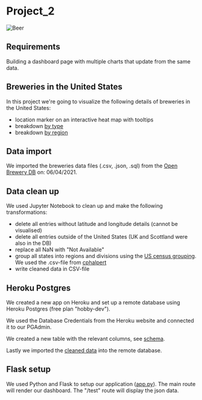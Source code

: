 # Project_2

![Beer](https://gfycat.com/bothsnoopyalaskanhusky)

## Requirements

Building a dashboard page with multiple charts that update from the same data.

## Breweries in the United States

In this project we're going to visualize the following details of breweries in the United States:

- location marker on an interactive heat map with tooltips
- breakdown [by type](https://www.openbrewerydb.org/documentation/01-listbreweries#by_type)
- breakdown [by region](https://www2.census.gov/geo/pdfs/maps-data/maps/reference/us_regdiv.pdf)

## Data import

We imported the breweries data files (.csv, .json, .sql) from the [Open Brewery DB](https://github.com/openbrewerydb/openbrewerydb) on: 06/04/2021.

## Data clean up

We used Jupyter Notebook to clean up and make the following transformations:

- delete all entries without latitude and longitude details (cannot be visualised)
- delete all entries outside of the United States (UK and Scottland were also in the DB)
- replace all NaN with "Not Available"
- group all states into regions and divisions using the [US census grouping](https://www2.census.gov/geo/pdfs/maps-data/maps/reference/us_regdiv.pdf). We used the .csv-file from [cphalpert](https://github.com/cphalpert/census-regions/blob/master/us%20census%20bureau%20regions%20and%20divisions.csv)
- write cleaned data in CSV-file

## Heroku Postgres

We created a new app on Heroku and set up a remote database using Heroku Postgres (free plan "hobby-dev").

We used the Database Credentials from the Heroku website and connected it to our PGAdmin.

We created a new table with the relevant columns, see [schema](https://github.com/Franz365/Project_2/blob/main/data/schema.sql).

Lastly we imported the [cleaned data](https://github.com/Franz365/Project_2/blob/main/data/breweries_clean.csv) into the remote database.

## Flask setup

We used Python and Flask to setup our application ([app.py](https://github.com/Franz365/Project_2/blob/main/PythonApp/app.py)). The main route will render our dashboard. The "/test" route will display the json data.
